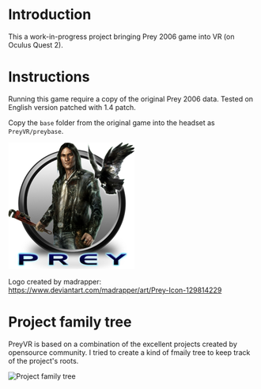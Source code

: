 # Introduction

This a work-in-progress project bringing Prey 2006 game into VR (on Oculus Quest 2).

# Instructions

Running this game require a copy of the original Prey 2006 data. Tested on English version patched with 1.4 patch.

Copy the `base` folder from the original game into the headset as `PreyVR/preybase`.

![PreyVR Banner](https://github.com/lvonasek/Doom3Quest/blob/master/app/src/main/res/drawable/ic_launcher.png?raw=true)

Logo created by madrapper: https://www.deviantart.com/madrapper/art/Prey-Icon-129814229

# Project family tree

PreyVR is based on a combination of the excellent projects created by opensource community.
I tried to create a kind of fmaily tree to keep track of the project's roots.

![Project family tree](https://github.com/lvonasek/PreyVR/blob/master/doc/family_tree.png?raw=true)
